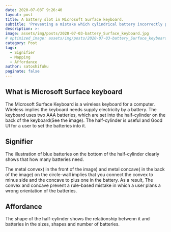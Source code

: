 ```yaml
---
date: 2020-07-03T 9:26:40
layout: post
title: A battery slot in Microsoft Surface keyboard.
subtitle: 'Preventing a mistake which cylindrical battery incorrectly put a slot on.'
description: >-
image: assets/img/posts/2020-07-03-battery_Surface_keyboard.jpg
# optimized_image: assets/img/posts/2020-07-03-battery_Surface_keyboard.jpg
category: Post
tags:
  - Signifier
  - Mapping
  - Affordance
author: satoshifuku
paginate: false
---
```


## What is Microsoft Surface keyboard

The Microsoft Surface Keyboard is a wireless keyboard for a computer.
Wireless implies the keyboard needs supply electricity by a battery.
The keyboard uses two AAA batteries, which are set into the half-cylinder on the back of the keyboard(See the image).
The half-cylinder is useful and Good UI for a user to set the batteries into it.

## Signifier

The illustration of blue batteries on the bottom of the half-cylinder clearly shows that how many batteries need.

The metal convex( in the front of the image) and metal concave( in the back of the image) on the circle-wall implies that you connect the convex to minus side and the concave to plus one in the battery.
As a result, The convex and concave prevent a rule-based mistake in which a user plans a wrong orientation of the batteries.


## Affordance

The shape of the half-cylinder shows the relationship betwenn it and batteries in the sizes, shapes and number of batteries.
